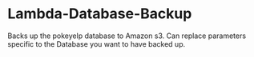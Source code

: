 # Lambda-Database-Backup

Backs up the pokeyelp database to Amazon s3. Can replace parameters specific to the Database you want to have backed up.
